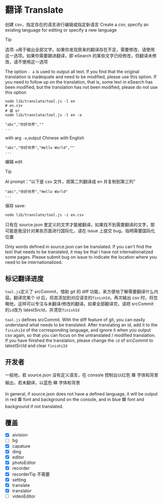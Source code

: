 # 翻译 Translate

创建 csv，指定存在的语言进行编辑或指定新语言
Create a csv, specify an existing language for editing or specify a new language

> [!TIP]
> 选项`-a`用于输出全部文字。如果你发现原来的翻译存在不足，需要修改，请使用这一选项。如果你需要跟进翻译，即 eSearch 的某些文字已经修改，但翻译未修改，请不使用这一选项
>
> The option `- a` is used to output all text. If you find that the original translation is inadequate and need to be modified, please use this option. If you need to follow up on the translation, that is, some text in eSearch has been modified, but the translation has not been modified, please do not use this option

```shell
node lib/translate/tool.js -l en
# en.csv
# 或 or
node lib/translate/tool.js -l en -a
```

```csv
"abc","你好世界",""
...
```

with arg `-e`,output Chinese with English

```csv
"abc","你好世界","Hello World",""
...
```

编辑 edit

> [!TIP]
> AI prompt：“以下是 csv 文件，把第二列翻译成 en 并复制到第三列”

```csv
"abc","你好世界","Hello World"
...
```

保存 save:

```shell
node lib/translate/tool.js -i en.csv
```

只有在 source.json 里定义的文字才能被翻译。如果找不到需要翻译的文字，那可能是我没针对某些页面进行国际化，请在 issue 上提交 bug，指明需要国际化位置

Only words defined in source.json can be translated. If you can't find the text that needs to be translated, it may be that I have not internationalized some pages. Please submit bug on issue to indicate the location where you need to be internationalized.

## 标记翻译进度

`tool.js`定义了 srcCommit，借助 git 的 diff 功能，来方便地了解需要翻译什么内容。翻译完某个 id 后，将其添加到对应语言的`finishId`，再次输出 csv 时，将忽略他，这样可以专注与未翻译/修改的翻译。如果全部翻译完，请把 srcCommit 的`id`改为 latestSrcId，并清空`finishId`

`tool.js` defines srcCommit. With the diff feature of git, you can easily understand what needs to be translated. After translating an id, add it to the `finishiId` of the corresponding language, and ignore it when you output csv again, so that you can focus on the untranslated / modified translation. If you have finished the translation, please change the `id` of srcCommit to latestSrcId and clear `finishiId`

## 开发者

一般地，若 source.json 没有定义语言，在 console 控制台以红色 🟥 字体和背景输出，若未翻译，以蓝色 🟦 字体和背景

In general, if source.json does not have a defined language, it will be output in red 🟥 font and background on the console, and in blue 🟦 font and background if not translated.

## 覆盖

- [x] aivision
- [ ] bg
- [x] capature
- [x] ding
- [x] editor
- [x] photoEditor
- [x] recorder
- [x] recorderTip 不需要
- [x] setting
- [x] translate
- [x] translator
- [ ] videoEditor
